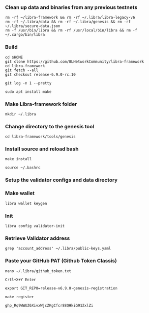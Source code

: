 
### Clean up data and binaries from any previous testnets
```
rm -rf ~/libra-framework && rm -rf ~/.libra/libra-legacy-v6
rm -rf ~/.libra/data && rm -rf ~/.libra/genesis && rm -rf ~/.libra/secure-data.json
rm -f /usr/bin/libra && rm -rf /usr/local/bin/libra && rm -f ~/.cargo/bin/libra
```

### Build

```
cd $HOME
git clone https://github.com/0LNetworkCommunity/libra-framework
cd libra-framework
git fetch --all
git checkout release-6.9.0-rc.10
```
```
git log -n 1 --pretty
```

```
sudo apt install make
```

### Make Libra-framework folder
```
mkdir ~/.libra
```
### Change directory to the genesis tool
```
cd libra-framework/tools/genesis
```

### Install source and reload bash
```
make install
```
 ```
source ~/.bashrc
```
### Setup the validator configs and data directory

### Make wallet
```
libra wallet keygen
```
### Init
```
libra config validator-init
```

### Retrieve Validator address
```
grep 'account_address' ~/.libra/public-keys.yaml
```

### Paste your GitHub PAT (Github Token Classis)
```
nano ~/.libra/github_token.txt
```
`Crtl+X+Y Enter`

```
export GIT_REPO=release-v6.9.0-genesis-registration
```
```
make register
```
```
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
```
